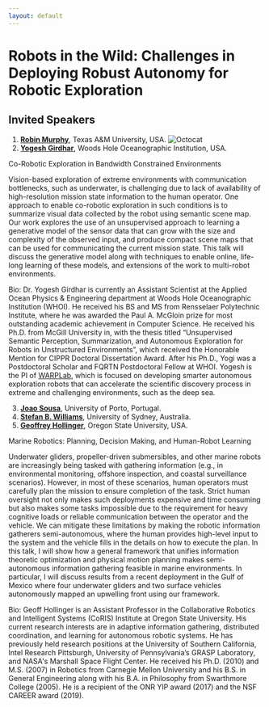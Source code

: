 ```yaml
---
layout: default
---
```


# **Robots in the Wild: Challenges in Deploying Robust Autonomy for Robotic Exploration**

## **Invited Speakers**

1. [**Robin Murphy**](http://faculty.cse.tamu.edu/murphy/), Texas A&M University, USA.
![Octocat](https://github.githubassets.com/images/icons/emoji/octocat.png)
2. [**Yogesh Girdhar**](http://warp.whoi.edu/), Woods Hole Oceanographic Institution, USA.

Co-Robotic Exploration in Bandwidth Constrained Environments

Vision-based exploration of extreme environments with communication
bottlenecks, such as underwater,  is challenging due to lack of
availability of high-resolution mission state information to the human
operator. One approach to enable co-robotic exploration in such
conditions is to summarize visual data collected by the robot using
semantic scene map. Our work explores the use of an unsupervised
approach to learning a generative model of the sensor data that can
grow with the size and complexity of the observed input, and produce
compact scene maps that can be used for communicating the current
mission state. This talk will discuss the generative model along with
techniques to enable online, life-long learning of these models, and
extensions of the work to multi-robot environments.

Bio:
Dr. Yogesh Girdhar is currently an Assistant Scientist at the Applied
Ocean Physics & Engineering department at Woods Hole Oceanographic
Institution (WHOI).  He received his BS and MS from Rensselaer
Polytechnic Institute, where he was awarded the Paul A. McGloin prize
for most outstanding academic achievement in Computer Science. He
received his Ph.D. from McGill University in, with the thesis titled
“Unsupervised Semantic Perception, Summarization, and Autonomous
Exploration for Robots in Unstructured Environments”, which received
the Honorable Mention for CIPPR Doctoral Dissertation Award. After his
Ph.D., Yogi was a Postdoctoral Scholar and FQRTN Postdoctoral Fellow
at WHOI. Yogesh is the PI of [WARPLab](http://warp.whoi.edu), which is
focused on developing smarter autonomous exploration robots that can
accelerate the scientific discovery process in extreme and challenging
environments, such as the deep sea.

3. [**Joao Sousa**](https://whale.fe.up.pt/member/jo%C3%A3o-sousa), University of Porto, Portugal.
4. [**Stefan B. Williams**](https://sydney.edu.au/engineering/people/stefan.williams.php), University of Sydney, Australia.
5. [**Geoffrey Hollinger**](http://research.engr.oregonstate.edu/rdml/), Oregon State University, USA.

Marine Robotics: Planning, Decision Making, and Human-Robot Learning

Underwater gliders, propeller-driven submersibles, and other marine robots are increasingly being tasked with gathering information (e.g., in environmental monitoring, offshore inspection, and coastal surveillance scenarios). However, in most of these scenarios, human operators must carefully plan the mission to ensure completion of the task. Strict human oversight not only makes such deployments expensive and time consuming but also makes some tasks impossible due to the requirement for heavy cognitive loads or reliable communication between the operator and the vehicle. We can mitigate these limitations by making the robotic information gatherers semi-autonomous, where the human provides high-level input to the system and the vehicle fills in the details on how to execute the plan. In this talk, I will show how a general framework that unifies information theoretic optimization and physical motion planning makes semi-autonomous information gathering feasible in marine environments. In particular, I will discuss results from a recent deployment in the Gulf of Mexico where four underwater gliders and two surface vehicles autonomously mapped an upwelling front using our framework.
 
Bio:
Geoff Hollinger is an Assistant Professor in the Collaborative Robotics and Intelligent Systems (CoRIS) Institute at Oregon State University. His current research interests are in adaptive information gathering, distributed coordination, and learning for autonomous robotic systems. He has previously held research positions at the University of Southern California, Intel Research Pittsburgh, University of Pennsylvania’s GRASP Laboratory, and NASA's Marshall Space Flight Center. He received his Ph.D. (2010) and M.S. (2007) in Robotics from Carnegie Mellon University and his B.S. in General Engineering along with his B.A. in Philosophy from Swarthmore College (2005). He is a recipient of the ONR YIP award (2017) and the NSF CAREER award (2019).